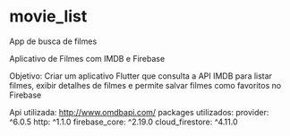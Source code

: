 # movie_list

App de busca de filmes

Aplicativo de Filmes com IMDB e Firebase 

Objetivo: Criar um aplicativo Flutter que consulta a API IMDB
para listar filmes, exibir detalhes de filmes e permite salvar filmes como favoritos no Firebase

Api utilizada: http://www.omdbapi.com/
packages utilizados:
provider: ^6.0.5
http: ^1.1.0
firebase_core: ^2.19.0
cloud_firestore: ^4.11.0
